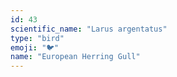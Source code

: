 ```yaml
---
id: 43
scientific_name: "Larus argentatus"
type: "bird"
emoji: "🐦"
name: "European Herring Gull"
---
```

